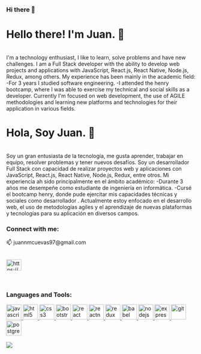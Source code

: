 ### Hi there 👋

<h1>Hello there! I'm Juan. 👋</h1><br/>
I'm a technology enthusiast, I like to learn, solve problems and have new challenges.
I am a Full Stack developer with the ability to develop web projects and applications with JavaScript, React.js, React Native, Node.js, Redux, among others.
My experience has been mainly in the academic field:
-For 3 years I studied software engineering.
-I attended the henry bootcamp, where I was able to exercise my technical and social skills as a developer.
Currently I'm focused on web development, the use of AGILE methodologies and learning new platforms and technologies for their application in various fields.
<!-- <b>Do you want to contact me?</b> <br/>
📫  juannmcuevas97@gmail.com <br/>
 -->

<h1>Hola, Soy Juan. 👋</h1><br/>
Soy un gran entusiasta de la tecnología, me gusta aprender, trabajar en equipo, resolver problemas y tener nuevos desafíos.
Soy un desarrollador Full Stack con capacidad de realizar proyectos web y aplicaciones con JavaScript, React.js, React Native, Node.js, Redux, entre otros.
Mi experiencia ah sido principalmente en el ámbito académico:
-Durante 3 años me desempeñe como estudiante de ingeniería en informática.
-Cursé el bootcamp henry, donde pude ejercitar mis capacidades técnicas y sociales como desarrollador .
Actualmente estoy enfocado en el desarrollo web, el uso de metodologías agiles y el aprendizaje de nuevas plataformas y tecnologías para su aplicación en diversos campos.
<br/>
<!-- <b>¿Quieres contactarme?</b> <br/>
📫  juannmcuevas97@gmail.com <br/>
<br/> -->

<h3 align="left">Connect with me:</h3>
📫  juannmcuevas97@gmail.com <br/>
<br/>
<p align="left">
<a href="https://www.linkedin.com/in/juan-m-cuevas/" target="_blank"><img align="center" src="https://cdn.jsdelivr.net/npm/simple-icons@3.0.1/icons/linkedin.svg" alt="https://www.linkedin.com/in/juan-m-cuevas/" height="30" width="40" /></a>
</p>
<br/>
<h3 align="left">Languages and Tools:</h3>
<p align="left">  <a href="https://developer.mozilla.org/en-US/docs/Web/JavaScript" target="_blank"> <img src="https://upload.wikimedia.org/wikipedia/commons/thumb/9/99/Unofficial_JavaScript_logo_2.svg/1024px-Unofficial_JavaScript_logo_2.svg.png" alt="javascript" width="40" height="40"/> </a> 
<a href="https://www.w3.org/html/" target="_blank"> <img src="https://upload.wikimedia.org/wikipedia/commons/thumb/3/38/HTML5_Badge.svg/600px-HTML5_Badge.svg.png" alt="html5" width="40" height="40"/> </a>
<a href="https://www.w3schools.com/css/" target="_blank"> <img src="https://cdn4.iconfinder.com/data/icons/social-media-logos-6/512/121-css3-512.png" alt="css3" width="40" height="40"/> </a> 
<a href="https://getbootstrap.com" target="_blank"> <img src="https://upload.wikimedia.org/wikipedia/commons/thumb/b/b2/Bootstrap_logo.svg/1024px-Bootstrap_logo.svg.png" alt="bootstrap" width="40" height="40"/> </a> 
<a href="https://reactjs.org/" target="_blank"> <img src="https://seeklogo.com/images/R/react-logo-7B3CE81517-seeklogo.com.png" alt="react" width="40" height="40"/> </a> 
<a href="https://reactnative.dev/" target="_blank"> <img src="https://reactnative.dev/img/header_logo.svg" alt="reactnative" width="40" height="40"/> </a> 
<a href="https://redux.js.org" target="_blank"> <img src="https://seeklogo.com/images/R/redux-logo-9CA6836C12-seeklogo.com.png" alt="redux" width="40" height="40"/> 
<a href="https://babeljs.io/" target="_blank"> <img src="https://www.vectorlogo.zone/logos/babeljs/babeljs-icon.svg" alt="babel" width="40" height="40"/> </a>
<a href="https://nodejs.org" target="_blank"> <img src="https://cdn.pixabay.com/photo/2015/04/23/17/41/node-js-736399_960_720.png" alt="nodejs" height="40"/> </a>
<a href="https://expressjs.com" target="_blank"> <img src="https://i.cloudup.com/zfY6lL7eFa-3000x3000.png" alt="express" height="40"/> </a> 
<a href="https://git-scm.com/" target="_blank"> <img src="https://www.vectorlogo.zone/logos/git-scm/git-scm-icon.svg" alt="git" width="40" height="40"/> </a> 
<a href="https://www.postgresql.org" target="_blank"> <img src="https://upload.wikimedia.org/wikipedia/commons/thumb/2/29/Postgresql_elephant.svg/1200px-Postgresql_elephant.svg.png" alt="postgresql" width="40" height="40"/> </a> 
 <br/>
<br/>
<img   src="https://www.goodcore.co.uk/blog/wp-content/uploads/2019/08/coding-vs-programming-2.jpg" />
